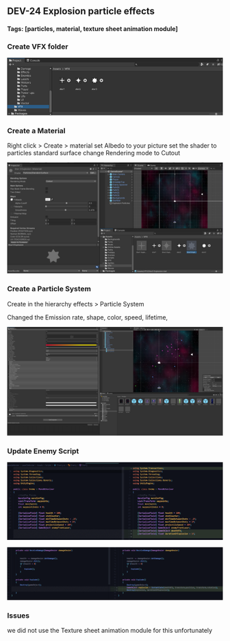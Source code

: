 ## DEV-24 Explosion particle effects
#### Tags: [particles, material, texture sheet animation module]

### Create VFX folder

![](../images/DEV-24-A.png)

### Create a Material

Right click > Create > material
set Albedo to your picture
set the shader to particles standard surface
change Rendering mode to Cutout

![](../images/DEV-24-B.png)

### Create a Particle System

Create in the hierarchy
effects > Particle System

Changed the Emission rate, shape, color, speed, lifetime, 

![](../images/DEV-24-C.png)

### Update Enemy Script

![](../images/DEV-24-D.png)

![](../images/DEV-24-E.png)

### Issues
we did not use the Texture sheet animation module for this unfortunately